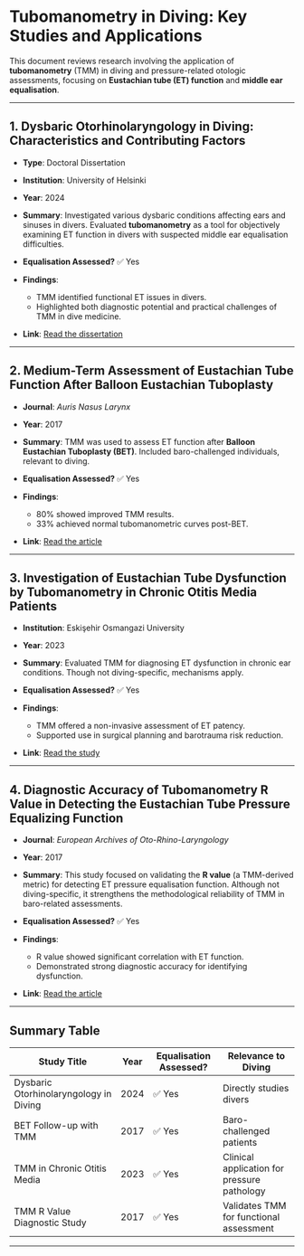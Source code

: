# Tubomanometry in Diving: Key Studies and Applications

This document reviews research involving the application of **tubomanometry** (TMM) in diving and pressure-related otologic assessments, focusing on **Eustachian tube (ET) function** and **middle ear equalisation**.

---

## 1. Dysbaric Otorhinolaryngology in Diving: Characteristics and Contributing Factors

* **Type**: Doctoral Dissertation
* **Institution**: University of Helsinki
* **Year**: 2024
* **Summary**:
  Investigated various dysbaric conditions affecting ears and sinuses in divers. Evaluated **tubomanometry** as a tool for objectively examining ET function in divers with suspected middle ear equalisation difficulties.
* **Equalisation Assessed?** ✅ Yes
* **Findings**:

  * TMM identified functional ET issues in divers.
  * Highlighted both diagnostic potential and practical challenges of TMM in dive medicine.
* **Link**: [Read the dissertation](https://helda.helsinki.fi/items/91974b22-0b47-461e-9148-3477b3aed1b1)

---

## 2. Medium-Term Assessment of Eustachian Tube Function After Balloon Eustachian Tuboplasty

* **Journal**: *Auris Nasus Larynx*
* **Year**: 2017
* **Summary**:
  TMM was used to assess ET function after **Balloon Eustachian Tuboplasty (BET)**. Included baro-challenged individuals, relevant to diving.
* **Equalisation Assessed?** ✅ Yes
* **Findings**:

  * 80% showed improved TMM results.
  * 33% achieved normal tubomanometric curves post-BET.
* **Link**: [Read the article](https://www.sciencedirect.com/science/article/pii/S187972961730159X)

---

## 3. Investigation of Eustachian Tube Dysfunction by Tubomanometry in Chronic Otitis Media Patients

* **Institution**: Eskişehir Osmangazi University
* **Year**: 2023
* **Summary**:
  Evaluated TMM for diagnosing ET dysfunction in chronic ear conditions. Though not diving-specific, mechanisms apply.
* **Equalisation Assessed?** ✅ Yes
* **Findings**:

  * TMM offered a non-invasive assessment of ET patency.
  * Supported use in surgical planning and barotrauma risk reduction.
* **Link**: [Read the study](https://pdfs.semanticscholar.org/178e/99bbb4a6bc6f5efcb8a58ba1e089afa41a4a.pdf)

---

## 4. Diagnostic Accuracy of Tubomanometry R Value in Detecting the Eustachian Tube Pressure Equalizing Function

* **Journal**: *European Archives of Oto-Rhino-Laryngology*
* **Year**: 2017
* **Summary**:
  This study focused on validating the **R value** (a TMM-derived metric) for detecting ET pressure equalisation function. Although not diving-specific, it strengthens the methodological reliability of TMM in baro-related assessments.
* **Equalisation Assessed?** ✅ Yes
* **Findings**:

  * R value showed significant correlation with ET function.
  * Demonstrated strong diagnostic accuracy for identifying dysfunction.
* **Link**: [Read the article](https://www.researchgate.net/publication/311860733_Diagnostic_accuracy_of_tubomanometry_R_value_in_detecting_the_Eustachian_tube_pressure_equalizing_function)

---

## Summary Table

| Study Title                            | Year | Equalisation Assessed? | Relevance to Diving                         |
| -------------------------------------- | ---- | ---------------------- | ------------------------------------------- |
| Dysbaric Otorhinolaryngology in Diving | 2024 | ✅ Yes                  | Directly studies divers                     |
| BET Follow-up with TMM                 | 2017 | ✅ Yes                  | Baro-challenged patients                    |
| TMM in Chronic Otitis Media            | 2023 | ✅ Yes                  | Clinical application for pressure pathology |
| TMM R Value Diagnostic Study           | 2017 | ✅ Yes                  | Validates TMM for functional assessment     |

---
